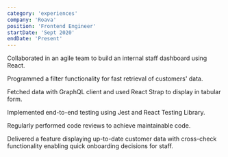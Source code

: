 ```yaml
---
category: 'experiences'
company: 'Roava'
position: 'Frontend Engineer'
startDate: 'Sept 2020'
endDate: 'Present'
---
```


Collaborated in an agile team to build an internal staff dashboard using React.

Programmed a filter functionality for fast retrieval of customers' data.

Fetched data with GraphQL client and used React Strap to display in tabular form. 

Implemented end-to-end testing using Jest and React Testing Library.

Regularly performed code reviews to achieve maintainable code.

Delivered a feature displaying up-to-date customer data with cross-check functionality enabling quick onboarding decisions for staff. 

